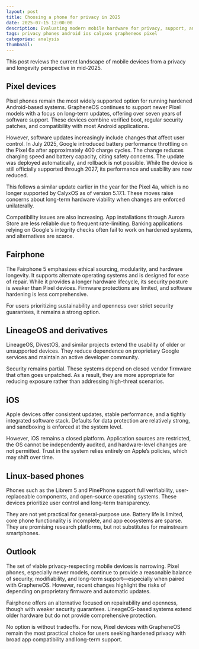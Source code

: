 ```yaml
---
layout: post
title: Choosing a phone for privacy in 2025
date: 2025-07-15 12:00:00
description: Evaluating modern mobile hardware for privacy, support, and long-term usability.
tags: privacy phones android ios calyxos grapheneos pixel
categories: analysis
thumbnail: 
---
```


This post reviews the current landscape of mobile devices from a privacy and longevity perspective in mid-2025.

## Pixel devices

Pixel phones remain the most widely supported option for running hardened Android-based systems. GrapheneOS continues to support newer Pixel models with a focus on long-term updates, offering over seven years of software support. These devices combine verified boot, regular security patches, and compatibility with most Android applications.

However, software updates increasingly include changes that affect user control. In July 2025, Google introduced battery performance throttling on the Pixel 6a after approximately 400 charge cycles. The change reduces charging speed and battery capacity, citing safety concerns. The update was deployed automatically, and rollback is not possible. While the device is still officially supported through 2027, its performance and usability are now reduced.

This follows a similar update earlier in the year for the Pixel 4a, which is no longer supported by CalyxOS as of version 5.17.1. These moves raise concerns about long-term hardware viability when changes are enforced unilaterally.

Compatibility issues are also increasing. App installations through Aurora Store are less reliable due to frequent rate-limiting. Banking applications relying on Google's integrity checks often fail to work on hardened systems, and alternatives are scarce.

## Fairphone

The Fairphone 5 emphasizes ethical sourcing, modularity, and hardware longevity. It supports alternate operating systems and is designed for ease of repair. While it provides a longer hardware lifecycle, its security posture is weaker than Pixel devices. Firmware protections are limited, and software hardening is less comprehensive.

For users prioritizing sustainability and openness over strict security guarantees, it remains a strong option.

## LineageOS and derivatives

LineageOS, DivestOS, and similar projects extend the usability of older or unsupported devices. They reduce dependence on proprietary Google services and maintain an active developer community.

Security remains partial. These systems depend on closed vendor firmware that often goes unpatched. As a result, they are more appropriate for reducing exposure rather than addressing high-threat scenarios.

## iOS

Apple devices offer consistent updates, stable performance, and a tightly integrated software stack. Defaults for data protection are relatively strong, and sandboxing is enforced at the system level.

However, iOS remains a closed platform. Application sources are restricted, the OS cannot be independently audited, and hardware-level changes are not permitted. Trust in the system relies entirely on Apple’s policies, which may shift over time.

## Linux-based phones

Phones such as the Librem 5 and PinePhone support full verifiability, user-replaceable components, and open-source operating systems. These devices prioritize user control and long-term transparency.

They are not yet practical for general-purpose use. Battery life is limited, core phone functionality is incomplete, and app ecosystems are sparse. They are promising research platforms, but not substitutes for mainstream smartphones.

## Outlook

The set of viable privacy-respecting mobile devices is narrowing. Pixel phones, especially newer models, continue to provide a reasonable balance of security, modifiability, and long-term support—especially when paired with GrapheneOS. However, recent changes highlight the risks of depending on proprietary firmware and automatic updates.

Fairphone offers an alternative focused on repairability and openness, though with weaker security guarantees. LineageOS-based systems extend older hardware but do not provide comprehensive protection.

No option is without tradeoffs. For now, Pixel devices with GrapheneOS remain the most practical choice for users seeking hardened privacy with broad app compatibility and long-term support.
